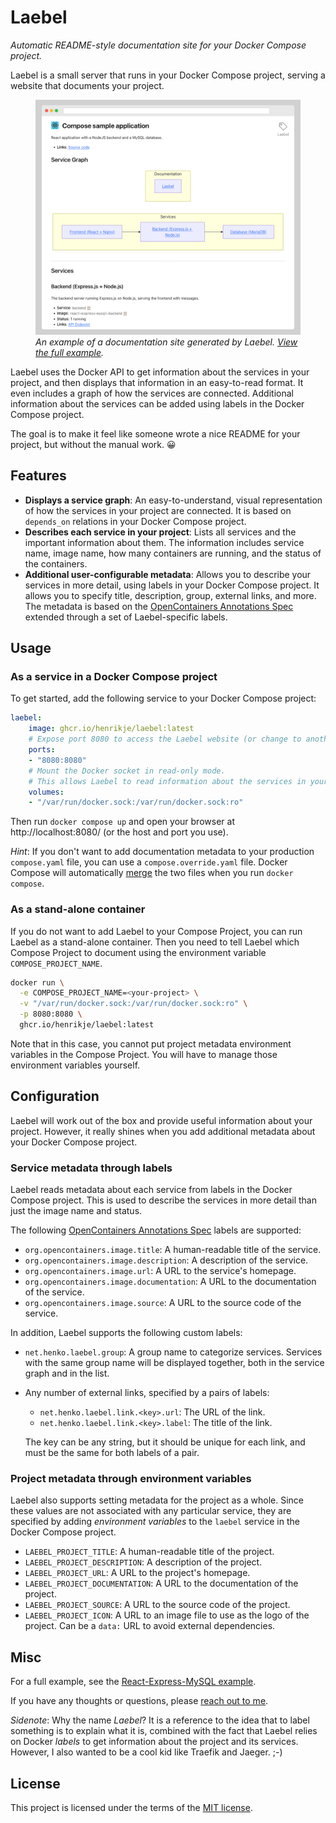 # Laebel

_Automatic README-style documentation site for your Docker Compose project._

Laebel is a small server that runs in your Docker Compose project, serving a website that documents your project.

<figure>
<a href="./examples/react-express-mysql/README.md"><img src="./examples/react-express-mysql/laebel-example-screenshot.png" alt="Laebel output screenshot"></a>
<figcaption><em>An example of a documentation site generated by Laebel. <a href="./examples/react-express-mysql/README.md">View the full example</a>.</em></figcaption>
</figure>
<p></p>

Laebel uses the Docker API to get information about the services in your project,
and then displays that information in an easy-to-read format.
It even includes a graph of how the services are connected.
Additional information about the services can be added using labels in the Docker Compose project.

The goal is to make it feel like someone wrote a nice README for your project, but without the manual work. 😀

## Features

- **Displays a service graph**: An easy-to-understand, visual representation of how the services in your project are connected. 
  It is based on `depends_on` relations in your Docker Compose project.
- **Describes each service in your project**: Lists all services and the important information about them.
  The information includes service name, image name, how many containers are running, and the status of the containers.
- **Additional user-configurable metadata**: Allows you to describe your services in more detail, 
  using labels in your Docker Compose project.
  It allows you to specify title, description, group, external links, and more.
  The metadata is based on the [OpenContainers Annotations Spec](https://specs.opencontainers.org/image-spec/annotations/) 
  extended through a set of Laebel-specific labels. 

## Usage

### As a service in a Docker Compose project

To get started, add the following service to your Docker Compose project:

```yaml
laebel:
    image: ghcr.io/henrikje/laebel:latest
    # Expose port 8080 to access the Laebel website (or change to another port if you prefer).
    ports:
    - "8080:8080"
    # Mount the Docker socket in read-only mode.
    # This allows Laebel to read information about the services in your project.
    volumes:
    - "/var/run/docker.sock:/var/run/docker.sock:ro"
```

Then run `docker compose up` and open your browser at http://localhost:8080/ (or the host and port you use).

_Hint_: If you don't want to add documentation metadata to your production `compose.yaml` file, you can use a `compose.override.yaml` file. Docker Compose will automatically [merge](https://docs.docker.com/compose/how-tos/multiple-compose-files/merge/) the two files when you run `docker compose`.

### As a stand-alone container

If you do not want to add Laebel to your Compose Project, you can run Laebel as a stand-alone container.
Then you need to tell Laebel which Compose Project to document using the environment variable `COMPOSE_PROJECT_NAME`.

```bash
docker run \
  -e COMPOSE_PROJECT_NAME=<your-project> \
  -v "/var/run/docker.sock:/var/run/docker.sock:ro" \
  -p 8080:8080 \
  ghcr.io/henrikje/laebel:latest
```

Note that in this case, you cannot put project metadata environment variables in the Compose Project.
You will have to manage those environment variables yourself.

## Configuration

Laebel will work out of the box and provide useful information about your project.
However, it really shines when you add additional metadata about your Docker Compose project.

### Service metadata through labels

Laebel reads metadata about each service from labels in the Docker Compose project.
This is used to describe the services in more detail than just the image name and status.

The following [OpenContainers Annotations Spec](https://specs.opencontainers.org/image-spec/annotations/) labels are supported:

- `org.opencontainers.image.title`: A human-readable title of the service.
- `org.opencontainers.image.description`: A description of the service.
- `org.opencontainers.image.url`: A URL to the service's homepage.
- `org.opencontainers.image.documentation`: A URL to the documentation of the service.
- `org.opencontainers.image.source`: A URL to the source code of the service.

In addition, Laebel supports the following custom labels:

- `net.henko.laebel.group`: A group name to categorize services.
  Services with the same group name will be displayed together, both in the service graph and in the list.
- Any number of external links, specified by a pairs of labels:
  - `net.henko.laebel.link.<key>.url`: The URL of the link.
  - `net.henko.laebel.link.<key>.label`: The title of the link.
    
  The key can be any string, but it should be unique for each link, and must be the same for both labels of a pair. 

### Project metadata through environment variables

Laebel also supports setting metadata for the project as a whole.
Since these values are not associated with any particular service, 
they are specified by adding _environment variables_ to the `laebel` service in the Docker Compose project.

- `LAEBEL_PROJECT_TITLE`: A human-readable title of the project.
- `LAEBEL_PROJECT_DESCRIPTION`: A description of the project.
- `LAEBEL_PROJECT_URL`: A URL to the project's homepage.
- `LAEBEL_PROJECT_DOCUMENTATION`: A URL to the documentation of the project.
- `LAEBEL_PROJECT_SOURCE`: A URL to the source code of the project.
- `LAEBEL_PROJECT_ICON`: A URL to an image file to use as the logo of the project.
  Can be a `data:` URL to avoid external dependencies.

## Misc

For a full example, see the [React-Express-MySQL example](./examples/react-express-mysql/README.md).

If you have any thoughts or questions, please [reach out to me](https://henko.net/contact/).

_Sidenote_: Why the name _Laebel_? 
It is a reference to the idea that to label something is to explain what it is,
combined with the fact that Laebel relies on Docker _labels_ to get information about the project and its services.
However, I also wanted to be a cool kid like Traefik and Jaeger. ;-)

## License

This project is licensed under the terms of the [MIT license](LICENSE.md).
